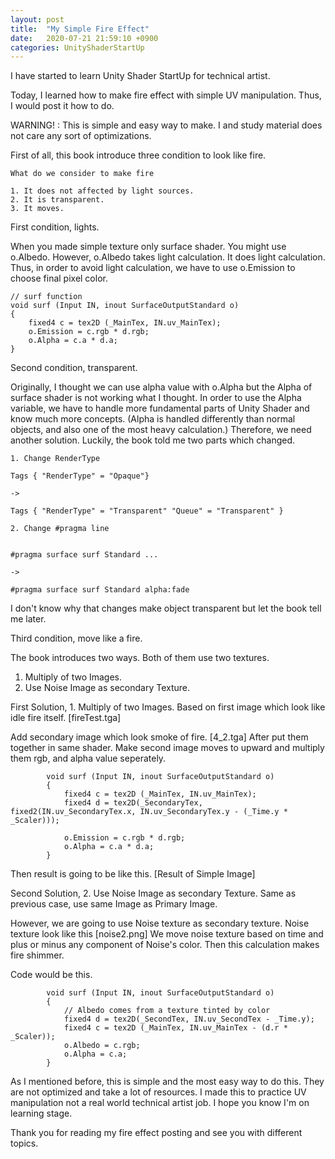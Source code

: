 ```yaml
---
layout: post
title:  "My Simple Fire Effect"
date:   2020-07-21 21:59:10 +0900
categories: UnityShaderStartUp
---
```

I have started to learn Unity Shader StartUp for technical artist.

Today, I learned how to make fire effect with simple UV manipulation.
Thus, I would post it how to do.

WARNING! : This is simple and easy way to make. I and study material does not care any sort of optimizations.

First of all, this book introduce three condition to look like fire.

```
What do we consider to make fire

1. It does not affected by light sources.
2. It is transparent.
3. It moves.
```

First condition, lights.

When you made simple texture only surface shader. You might use o.Albedo.
However, o.Albedo takes light calculation. It does light calculation.
Thus, in order to avoid light calculation, we have to use o.Emission to choose final pixel color.

```
// surf function
void surf (Input IN, inout SurfaceOutputStandard o)
{
    fixed4 c = tex2D (_MainTex, IN.uv_MainTex);
    o.Emission = c.rgb * d.rgb;
    o.Alpha = c.a * d.a;
}
```

Second condition, transparent.

Originally, I thought we can use alpha value with o.Alpha but the Alpha of surface shader is not working what I thought. In order to use the Alpha variable, we have to handle more fundamental parts of Unity Shader and know much more concepts. (Alpha is handled differently than normal objects, and also one of the most heavy calculation.)
Therefore, we need another solution.
Luckily, the book told me two parts which changed.
```
1. Change RenderType

Tags { "RenderType" = "Opaque"}

->

Tags { "RenderType" = "Transparent" "Queue" = "Transparent" }
```
```
2. Change #pragma line


#pragma surface surf Standard ...

->

#pragma surface surf Standard alpha:fade
```
I don't know why that changes make object transparent but let the book tell me later.

Third condition, move like a fire.

The book introduces two ways.
Both of them use two textures.

1. Multiply of two Images.
2. Use Noise Image as secondary Texture.

First Solution, 1. Multiply of two Images.
Based on first image which look like idle fire itself.
[fireTest.tga]

Add secondary image which look smoke of fire.
[4_2.tga]
After put them together in same shader. Make second image moves to upward and multiply them rgb, and alpha value seperately.

```
        void surf (Input IN, inout SurfaceOutputStandard o)
        {
            fixed4 c = tex2D (_MainTex, IN.uv_MainTex);
            fixed4 d = tex2D(_SecondaryTex, fixed2(IN.uv_SecondaryTex.x, IN.uv_SecondaryTex.y - (_Time.y * _Scaler)));

            o.Emission = c.rgb * d.rgb;
            o.Alpha = c.a * d.a;
        }
```

Then result is going to be like this.
[Result of Simple Image]

Second Solution, 2. Use Noise Image as secondary Texture.
Same as previous case, use same Image as Primary Image.

However, we are going to use Noise texture as secondary texture.
Noise texture look like this
[noise2.png]
We move noise texture based on time and plus or minus any component of Noise's color.
Then this calculation makes fire shimmer.

Code would be this.
```
        void surf (Input IN, inout SurfaceOutputStandard o)
        {
            // Albedo comes from a texture tinted by color
            fixed4 d = tex2D(_SecondTex, IN.uv_SecondTex - _Time.y);
            fixed4 c = tex2D (_MainTex, IN.uv_MainTex - (d.r * _Scaler));
            o.Albedo = c.rgb;
            o.Alpha = c.a;
        }
```

As I mentioned before, this is simple and the most easy way to do this. They are not optimized and take a lot of resources. I made this to practice UV manipulation not a real world technical artist job. I hope you know I'm on learning stage.

Thank you for reading my fire effect posting and see you with different topics.
